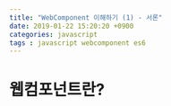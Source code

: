 ```yaml
---
title: "WebComponent 이해하기 (1) - 서론"
date: 2019-01-22 15:20:20 +0900
categories: javascript
tags : javascript webcomponent es6
---
```

# 웹컴포넌트란?
